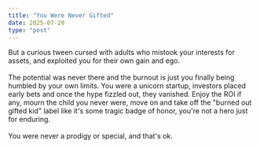 ```yaml
---
title: "You Were Never Gifted"  
date: 2025-07-20
type: "post"  
---
```


But a curious tween cursed with adults who mistook your interests for assets, and exploited you for their own gain and ego. 
<br><br>
The potential was never there and the burnout is just you finally being humbled by your own limits.
You were a unicorn startup, investors placed early bets and once the hype fizzled out, they vanished. Enjoy the ROI if any, mourn the child you never were, move on and take off the "burned out gifted kid" label like it's some tragic badge of honor, you're not a hero just for enduring.
<br><br>
You were never a prodigy or special, and that's ok.
<br><br>


